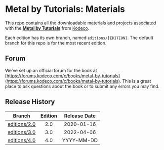 # Metal by Tutorials: Materials

This repo contains all the downloadable materials and projects associated with the **[Metal by Tutorials](https://www.kodeco.com/books/metal-by-tutorials)** from [Kodeco](https://www.kodeco.com).

Each edition has its own branch, named `editions/[EDITION]`. The default branch for this repo is for the most recent edition.

## Forum

We’ve set up an official forum for the book at [https://forums.kodeco.com/c/books/metal-by-tutorials](https://forums.kodeco.com/c/books/metal-by-tutorials). This is a great place to ask questions about the book or to submit any errors you may find.


## Release History

| Branch                                                                           | Edition | Release Date |
| -------------------------------------------------------------------------------- |:-------:|:------------:|
| [editions/2.0](https://github.com/kodecocodes/met-materials/tree/editions/2.0) | 2.0     | 2020-01-16   |
| [editions/3.0](https://github.com/kodecocodes/met-materials/tree/editions/3.0) | 3.0     | 2022-04-06   |
| [editions/4.0](https://github.com/kodecocodes/met-materials/tree/editions/4.0) | 4.0     | YYYY-MM-DD   |